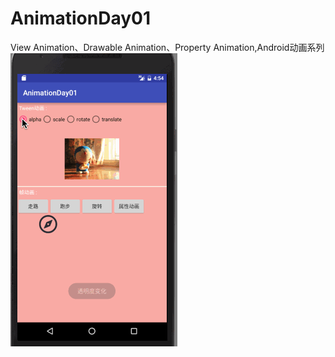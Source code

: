 # AnimationDay01
View Animation、Drawable Animation、Property Animation,Android动画系列
![image](https://github.com/maqingwei/AnimationDay01/raw/master/screenshots/ccc.gif)
